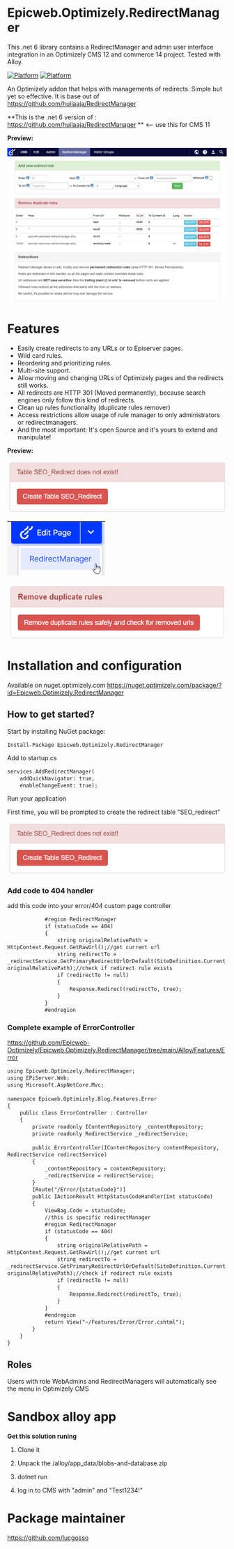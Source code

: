 # Epicweb.Optimizely.RedirectManager
This .net 6 library contains a RedirectManager and admin user interface integration in an Optimizely CMS 12 and commerce 14 project. Tested with Alloy. 

[![Platform](https://img.shields.io/badge/Platform-.NET%206-blue.svg?style=flat)](https://msdn.microsoft.com/en-us/library/w0x726c2%28v=vs.110%29.aspx) [![Platform](https://img.shields.io/badge/Optimizely-%2012.6-green.svg?style=flat)](https://world.optimizely.com/products/#contentcloud)

An Optimizely addon that helps with managements of redirects. Simple but yet so effective. It is base out of https://github.com/huilaaja/RedirectManager

**This is the .net 6 version of : https://github.com/huilaaja/RedirectManager ** <-- use this for CMS 11

**Preview:**

![alt text](https://github.com/Epicweb-Optimizely/Epicweb.Optimizely.RedirectManager/blob/main/preview.png?raw=true "This is how the manager looks like")

# Features

- Easily create redirects to any URLs or to Episerver pages.
- Wild card rules.
- Reordering and prioritizing rules.
- Multi-site support.
- Allow moving and changing URLs of Optimizely pages and the redirects still works.
- All redirects are HTTP 301 (Moved permanently), because search engines only follow this kind of redirects.
- Clean up rules functionality (duplicate rules remover)
- Access restrictions allow usage of rule manager to only administrators or redirectmanagers.
- And the most important: It's open Source and it's yours to extend and manipulate! 


**Preview:**

![alt text](https://github.com/Epicweb-Optimizely/Epicweb.Optimizely.RedirectManager/blob/main/preview-create-table.png?raw=true "Click the button the first time")

![alt text](https://github.com/Epicweb-Optimizely/Epicweb.Optimizely.RedirectManager/blob/main/preview-QuickNavigation.png?raw=true "Add a quick nav on public site when logged in")

![alt text](https://github.com/Epicweb-Optimizely/Epicweb.Optimizely.RedirectManager/blob/main/preview_remove_rules.png?raw=true "Remove duplicate rules or circular references")

# Installation and configuration 

Available on nuget.optimizely.com https://nuget.optimizely.com/package/?id=Epicweb.Optimizely.RedirectManager

## How to get started?

Start by installing NuGet package:

    Install-Package Epicweb.Optimizely.RedirectManager

Add to startup.cs

    services.AddRedirectManager(
        addQuickNavigator: true, 
        enableChangeEvent: true);

Run your application

First time, you will be prompted to create the redirect table "SEO_redirect"

![alt text](https://github.com/Epicweb-Optimizely/Epicweb.Optimizely.RedirectManager/blob/main/preview-create-table.png?raw=true "Click the button the first time")


### Add code to 404 handler

add this code into your error/404 custom page controller

```
            #region RedirectManager
            if (statusCode == 404)
            {
                string originalRelativePath = HttpContext.Request.GetRawUrl();//get current url
                string redirectTo = _redirectService.GetPrimaryRedirectUrlOrDefault(SiteDefinition.Current.Name, originalRelativePath);//check if redirect rule exists
                if (redirectTo != null)
                {
                    Response.Redirect(redirectTo, true);
                }
            } 
            #endregion

```

### Complete example of ErrorController

https://github.com/Epicweb-Optimizely/Epicweb.Optimizely.RedirectManager/tree/main/Alloy/Features/Error

```
using Epicweb.Optimizely.RedirectManager;
using EPiServer.Web;
using Microsoft.AspNetCore.Mvc;

namespace Epicweb.Optimizely.Blog.Features.Error
{
    public class ErrorController : Controller
    {
        private readonly IContentRepository _contentRepository;
        private readonly RedirectService _redirectService;

        public ErrorController(IContentRepository contentRepository, RedirectService redirectService)
        {
            _contentRepository = contentRepository;
            _redirectService = redirectService;
        }
        [Route("/Error/{statusCode}")]
        public IActionResult HttpStatusCodeHandler(int statusCode)
        {
            ViewBag.Code = statusCode;
            //this is specific redirectManager
            #region RedirectManager
            if (statusCode == 404)
            {
                string originalRelativePath = HttpContext.Request.GetRawUrl();//get current url
                string redirectTo = _redirectService.GetPrimaryRedirectUrlOrDefault(SiteDefinition.Current.Name, originalRelativePath);//check if redirect rule exists
                if (redirectTo != null)
                {
                    Response.Redirect(redirectTo, true);
                }
            } 
            #endregion
            return View("~/Features/Error/Error.cshtml");
        }
    }
}
```

## Roles

Users with role WebAdmins and RedirectManagers will automatically see the menu in Optimizely CMS

# Sandbox alloy app

**Get this solution runing**

1. Clone it

2. Unpack the /alloy/app_data/blobs-and-database.zip

3. dotnet run

4. log in to CMS with "admin" and "Test1234!"

# Package maintainer

https://github.com/lucgosso